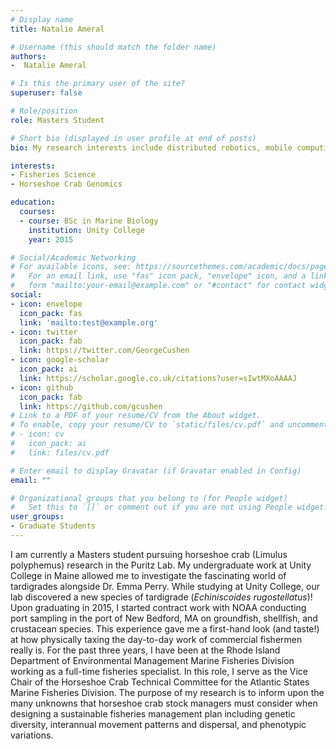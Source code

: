 ```yaml
---
# Display name
title: Natalie Ameral

# Username (this should match the folder name)
authors:
-  Natalie Ameral

# Is this the primary user of the site?
superuser: false

# Role/position
role: Masters Student

# Short bio (displayed in user profile at end of posts)
bio: My research interests include distributed robotics, mobile computing and programmable matter.

interests:
- Fisheries Science
- Horseshoe Crab Genomics

education:
  courses:
  - course: BSc in Marine Biology
    institution: Unity College
    year: 2015

# Social/Academic Networking
# For available icons, see: https://sourcethemes.com/academic/docs/page-builder/#icons
#   For an email link, use "fas" icon pack, "envelope" icon, and a link in the
#   form "mailto:your-email@example.com" or "#contact" for contact widget.
social:
- icon: envelope
  icon_pack: fas
  link: 'mailto:test@example.org'
- icon: twitter
  icon_pack: fab
  link: https://twitter.com/GeorgeCushen
- icon: google-scholar
  icon_pack: ai
  link: https://scholar.google.co.uk/citations?user=sIwtMXoAAAAJ
- icon: github
  icon_pack: fab
  link: https://github.com/gcushen
# Link to a PDF of your resume/CV from the About widget.
# To enable, copy your resume/CV to `static/files/cv.pdf` and uncomment the lines below.
# - icon: cv
#   icon_pack: ai
#   link: files/cv.pdf

# Enter email to display Gravatar (if Gravatar enabled in Config)
email: ""

# Organizational groups that you belong to (for People widget)
#   Set this to `[]` or comment out if you are not using People widget.
user_groups:
- Graduate Students
---
```


I am currently a Masters student pursuing horseshoe crab (Limulus polyphemus) research in the Puritz Lab. My undergraduate work at Unity College in Maine allowed me to investigate the fascinating world of tardigrades alongside Dr. Emma Perry. While studying at Unity College, our lab discovered a new species of tardigrade (*Echiniscoides rugostellatus*)! Upon graduating in 2015, I started contract work with NOAA conducting port sampling in the port of New Bedford, MA on groundfish, shellfish, and crustacean species. This experience gave me a first-hand look (and taste!) at how physically taxing the day-to-day work of commercial fishermen really is. For the past three years, I have been at the Rhode Island Department of Environmental Management Marine Fisheries Division working as a full-time fisheries specialist. In this role, I serve as the Vice Chair of the Horseshoe Crab Technical Committee for the Atlantic States Marine Fisheries Division. The purpose of my research is to inform upon the many unknowns that horseshoe crab stock managers must consider when designing a sustainable fisheries management plan including genetic diversity, interannual movement patterns and dispersal, and phenotypic variations.